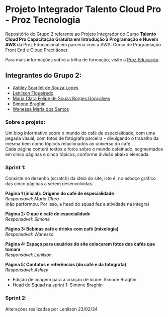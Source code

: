 # Projeto Integrador Talento Cloud Pro - Proz Tecnologia
Repositório do Grupo 2 referente ao Projeto Integrador do Curso **Talento Cloud Pro
Capacitação Gratuita em Introdução à Programação e Nuvem AWS** da Proz Educacional em parceria com a AWS: Curso de Programação Front End e Cloud Practitioner.  
  
Para mais informações sobre a trilha de formação, visite a [Proz Educação](https://pages.prozeducacao.com.br/lp-proz-tecnologia-talento-cloud).

## Integrantes do Grupo 2:
- [Ashley Scarllet de Souza Lopes](https://github.com/AshleyScarllet)
- [Lenilson Figueiredo](https://github.com/lenilsonfigueriedobr)
- [Maria Clara Felipe de Souza Borges Gonçalves](https://github.com/MariaClborges)
- [Simone Braghin](https://github.com/SimoneBraghin)
- [Wanessa Maria dos Santos](https://github.com/WanessaMSantos)

### Sobre o projeto:
Um blog informativo sobre o mundo do café de especialidade, com uma pegada visual, com fotos de fotógrafa parceira - divulgando o trabalho da mesma bem como tópicos relacionados ao universo do café.  
Cada página conterá textos e fotos sobre o mundo cafeínado, segmentados em cinco páginas e cinco tópicos, conforme divisão abaixo elencada.

### Sprint 1:

Consiste no desenho (scratch) da ideia do site, isto é, no esboço gráfico das cinco páginas a serem desenvolvidas.  

**Página 1 (inicial): Origens do café de especialidade**  
*Responsável: Maria Clara*  
(não performou. Por isso, a head do squad fez a atividade na íntegra)  
  
**Página 2: O que é café de especialidade**  
*Responsável: Simone*  
  
**Página 3: Bebidas café e drinks com café (mixologia)**  
*Responsável: Wanessa*  
  
**Página 4: Espaço para usuários do site colocarem fotos dos cafés que tomam**  
*Responsável: Lenilson*  

**Página 5: Contatos e referências (do café e da fotógrafa)**  
*Responsável: Ashley*  
  
- Edição de imagem para a criação de ícone: Simone Braghin
- Head do Squad na sprint 1: Simone Braghin

### Sprint 2:
Alterações realizadas por Lenilson 23/02/24


